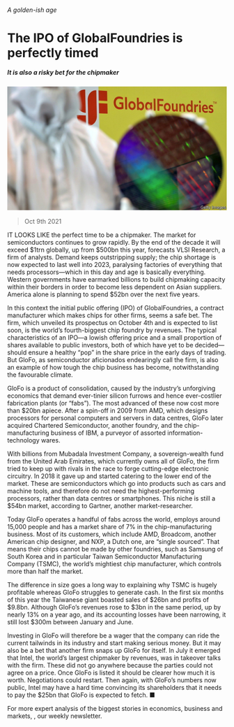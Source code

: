 ###### A golden-ish age

# The IPO of GlobalFoundries is perfectly timed 

##### It is also a risky bet for the chipmaker 

![image](images/20211009_wbp502.jpg) 

> Oct 9th 2021 

IT LOOKS LIKE the perfect time to be a chipmaker. The market for semiconductors continues to grow rapidly. By the end of the decade it will exceed $1trn globally, up from $500bn this year, forecasts VLSI Research, a firm of analysts. Demand keeps outstripping supply; the chip shortage is now expected to last well into 2023, paralysing factories of everything that needs processors—which in this day and age is basically everything. Western governments have earmarked billions to build chipmaking capacity within their borders in order to become less dependent on Asian suppliers. America alone is planning to spend $52bn over the next five years.

In this context the initial public offering (IPO) of GlobalFoundries, a contract manufacturer which makes chips for other firms, seems a safe bet. The firm, which unveiled its prospectus on October 4th and is expected to list soon, is the world’s fourth-biggest chip foundry by revenues. The typical characteristics of an IPO—a lowish offering price and a small proportion of shares available to public investors, both of which have yet to be decided—should ensure a healthy “pop” in the share price in the early days of trading. But GloFo, as semiconductor aficionados endearingly call the firm, is also an example of how tough the chip business has become, notwithstanding the favourable climate.


GloFo is a product of consolidation, caused by the industry’s unforgiving economics that demand ever-tinier silicon furrows and hence ever-costlier fabrication plants (or “fabs”). The most advanced of these now cost more than $20bn apiece. After a spin-off in 2009 from AMD, which designs processors for personal computers and servers in data centres, GloFo later acquired Chartered Semiconductor, another foundry, and the chip-manufacturing business of IBM, a purveyor of assorted information-technology wares.

With billions from Mubadala Investment Company, a sovereign-wealth fund from the United Arab Emirates, which currently owns all of GloFo, the firm tried to keep up with rivals in the race to forge cutting-edge electronic circuitry. In 2018 it gave up and started catering to the lower end of the market. These are semiconductors which go into products such as cars and machine tools, and therefore do not need the highest-performing processors, rather than data centres or smartphones. This niche is still a $54bn market, according to Gartner, another market-researcher.

Today GloFo operates a handful of fabs across the world, employs around 15,000 people and has a market share of 7% in the chip-manufacturing business. Most of its customers, which include AMD, Broadcom, another American chip designer, and NXP, a Dutch one, are “single sourced”. That means their chips cannot be made by other foundries, such as Samsung of South Korea and in particular Taiwan Semiconductor Manufacturing Company (TSMC), the world’s mightiest chip manufacturer, which controls more than half the market.

The difference in size goes a long way to explaining why TSMC is hugely profitable whereas GloFo struggles to generate cash. In the first six months of this year the Taiwanese giant boasted sales of $26bn and profits of $9.8bn. Although GloFo’s revenues rose to $3bn in the same period, up by nearly 13% on a year ago, and its accounting losses have been narrowing, it still lost $300m between January and June.

Investing in GloFo will therefore be a wager that the company can ride the current tailwinds in its industry and start making serious money. But it may also be a bet that another firm snaps up GloFo for itself. In July it emerged that Intel, the world’s largest chipmaker by revenues, was in takeover talks with the firm. These did not go anywhere because the parties could not agree on a price. Once GloFo is listed it should be clearer how much it is worth. Negotiations could restart. Then again, with GloFo’s numbers now public, Intel may have a hard time convincing its shareholders that it needs to pay the $25bn that GloFo is expected to fetch. ■

For more expert analysis of the biggest stories in economics, business and markets, , our weekly newsletter.

